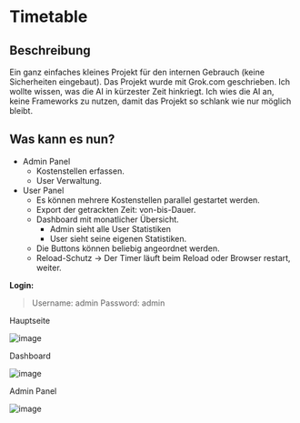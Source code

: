 # Timetable

## Beschreibung
Ein ganz einfaches kleines Projekt für den internen Gebrauch (keine Sicherheiten eingebaut). 
Das Projekt wurde mit Grok.com geschrieben. Ich wollte wissen, was die AI in kürzester Zeit hinkriegt.
Ich wies die AI an, keine Frameworks zu nutzen, damit das Projekt so schlank wie nur möglich bleibt.

## Was kann es nun?
- Admin Panel
    - Kostenstellen erfassen.
    - User Verwaltung.
- User Panel
    - Es können mehrere Kostenstellen parallel gestartet werden. 
    - Export der getrackten Zeit: von-bis-Dauer. 
    - Dashboard mit monatlicher Übersicht.
        - Admin sieht alle User Statistiken
        - User sieht seine eigenen Statistiken.
    - Die Buttons können beliebig angeordnet werden. 
    - Reload-Schutz -> Der Timer läuft beim Reload oder Browser restart, weiter.

**Login:**
> Username: admin Password: admin

Hauptseite

![image](https://github.com/user-attachments/assets/58954a72-6094-4d1b-9e6f-5273810bdc58)

Dashboard

![image](https://github.com/user-attachments/assets/d439c425-88d8-47d9-8122-88e15a93587c)

Admin Panel

![image](https://github.com/user-attachments/assets/4f7c725d-53a8-400a-8cfb-d2aae5d7962f)
